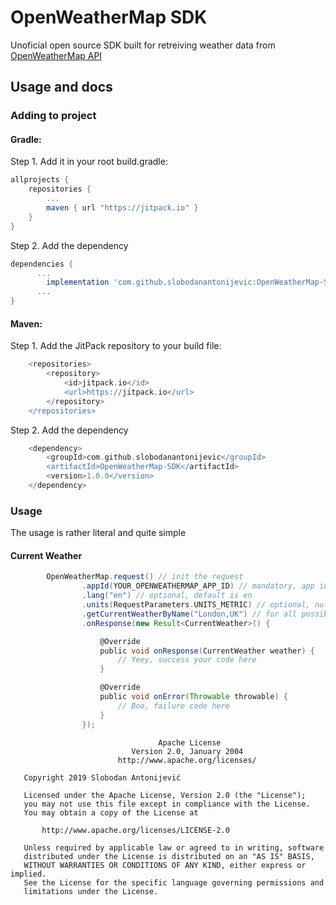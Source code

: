 # OpenWeatherMap SDK
Unoficial open source SDK built for retreiving weather data from [OpenWeatherMap API](https://openweathermap.org/api)

## Usage and docs

### Adding to project

#### Gradle: ####

Step 1. Add it in your root build.gradle:
```groovy
allprojects {
	repositories {
		...
		maven { url "https://jitpack.io" }
	}
}
```

Step 2. Add the dependency
```groovy
dependencies {
      ...
	    implementation 'com.github.slobodanantonijevic:OpenWeatherMap-SDK:1.0.0'
      ...
}
```
#### Maven: ####

Step 1. Add the JitPack repository to your build file:
```groovy
	<repositories>
		<repository>
		    <id>jitpack.io</id>
		    <url>https://jitpack.io</url>
		</repository>
	</repositories>
```

Step 2. Add the dependency
```groovy
	<dependency>
	    <groupId>com.github.slobodanantonijevic</groupId>
	    <artifactId>OpenWeatherMap-SDK</artifactId>
	    <version>1.0.0</version>
	</dependency>
```

### Usage
The usage is rather literal and quite simple

#### Current Weather
```groovy
        OpenWeatherMap.request() // init the request
                .appId(YOUR_OPENWEATHERMAP_APP_ID) // mandatory, app id from OpenWeatherMap
                .lang("en") // optional, default is en
                .units(RequestParameters.UNITS_METRIC) // optional, null or omit for Kelvin, UNITS_METRIC = Celsius, UNITS_IMPERIAL = Fahrenheit
                .getCurrentWeatherByName("London,UK") // for all possible methods see the wiki docs
                .onResponse(new Result<CurrentWeather>() {

                    @Override
                    public void onResponse(CurrentWeather weather) {
                        // Yeey, success your code here
                    }

                    @Override
                    public void onError(Throwable throwable) {
                        // Boo, failure code here
                    }
                });
```
```
                                 Apache License
                           Version 2.0, January 2004
                        http://www.apache.org/licenses/

   Copyright 2019 Slobodan Antonijević

   Licensed under the Apache License, Version 2.0 (the "License");
   you may not use this file except in compliance with the License.
   You may obtain a copy of the License at

       http://www.apache.org/licenses/LICENSE-2.0

   Unless required by applicable law or agreed to in writing, software
   distributed under the License is distributed on an "AS IS" BASIS,
   WITHOUT WARRANTIES OR CONDITIONS OF ANY KIND, either express or implied.
   See the License for the specific language governing permissions and
   limitations under the License.
```
